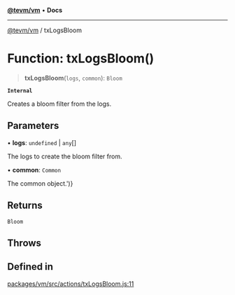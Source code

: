 [**@tevm/vm**](../README.md) • **Docs**

***

[@tevm/vm](../globals.md) / txLogsBloom

# Function: txLogsBloom()

> **txLogsBloom**(`logs`, `common`): `Bloom`

**`Internal`**

Creates a bloom filter from the logs.

## Parameters

• **logs**: `undefined` \| `any`[]

The logs to create the bloom filter from.

• **common**: `Common`

The common object.')}

## Returns

`Bloom`

## Throws

## Defined in

[packages/vm/src/actions/txLogsBloom.js:11](https://github.com/qbzzt/tevm-monorepo/blob/main/packages/vm/src/actions/txLogsBloom.js#L11)
